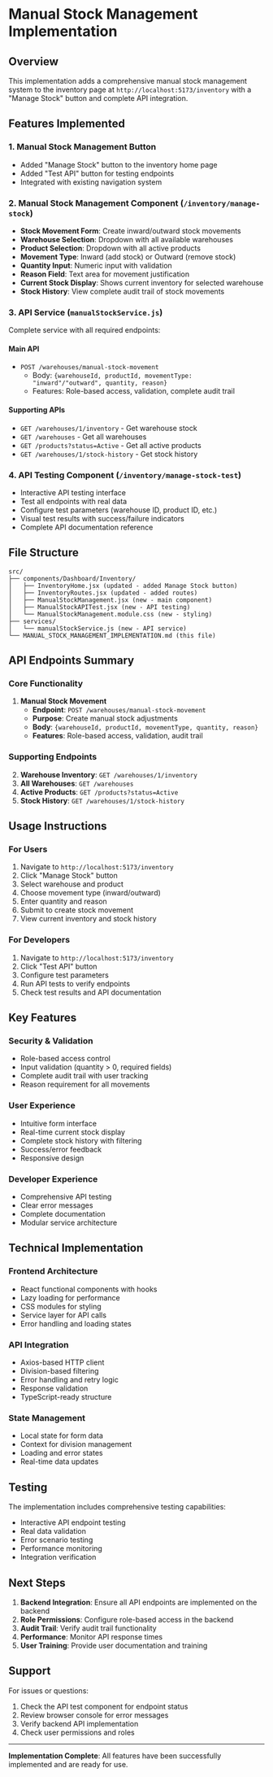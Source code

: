 # Manual Stock Management Implementation

## Overview
This implementation adds a comprehensive manual stock management system to the inventory page at `http://localhost:5173/inventory` with a "Manage Stock" button and complete API integration.

## Features Implemented

### 1. **Manual Stock Management Button**
- Added "Manage Stock" button to the inventory home page
- Added "Test API" button for testing endpoints
- Integrated with existing navigation system

### 2. **Manual Stock Management Component** (`/inventory/manage-stock`)
- **Stock Movement Form**: Create inward/outward stock movements
- **Warehouse Selection**: Dropdown with all available warehouses
- **Product Selection**: Dropdown with all active products
- **Movement Type**: Inward (add stock) or Outward (remove stock)
- **Quantity Input**: Numeric input with validation
- **Reason Field**: Text area for movement justification
- **Current Stock Display**: Shows current inventory for selected warehouse
- **Stock History**: View complete audit trail of stock movements

### 3. **API Service** (`manualStockService.js`)
Complete service with all required endpoints:

#### **Main API**
- `POST /warehouses/manual-stock-movement`
  - Body: `{warehouseId, productId, movementType: "inward"/"outward", quantity, reason}`
  - Features: Role-based access, validation, complete audit trail

#### **Supporting APIs**
- `GET /warehouses/1/inventory` - Get warehouse stock
- `GET /warehouses` - Get all warehouses
- `GET /products?status=Active` - Get all active products
- `GET /warehouses/1/stock-history` - Get stock history

### 4. **API Testing Component** (`/inventory/manage-stock-test`)
- Interactive API testing interface
- Test all endpoints with real data
- Configure test parameters (warehouse ID, product ID, etc.)
- Visual test results with success/failure indicators
- Complete API documentation reference

## File Structure

```
src/
├── components/Dashboard/Inventory/
│   ├── InventoryHome.jsx (updated - added Manage Stock button)
│   ├── InventoryRoutes.jsx (updated - added routes)
│   ├── ManualStockManagement.jsx (new - main component)
│   ├── ManualStockAPITest.jsx (new - API testing)
│   └── ManualStockManagement.module.css (new - styling)
├── services/
│   └── manualStockService.js (new - API service)
└── MANUAL_STOCK_MANAGEMENT_IMPLEMENTATION.md (this file)
```

## API Endpoints Summary

### **Core Functionality**
1. **Manual Stock Movement**
   - **Endpoint**: `POST /warehouses/manual-stock-movement`
   - **Purpose**: Create manual stock adjustments
   - **Body**: `{warehouseId, productId, movementType, quantity, reason}`
   - **Features**: Role-based access, validation, audit trail

### **Supporting Endpoints**
2. **Warehouse Inventory**: `GET /warehouses/1/inventory`
3. **All Warehouses**: `GET /warehouses`
4. **Active Products**: `GET /products?status=Active`
5. **Stock History**: `GET /warehouses/1/stock-history`

## Usage Instructions

### **For Users**
1. Navigate to `http://localhost:5173/inventory`
2. Click "Manage Stock" button
3. Select warehouse and product
4. Choose movement type (inward/outward)
5. Enter quantity and reason
6. Submit to create stock movement
7. View current inventory and stock history

### **For Developers**
1. Navigate to `http://localhost:5173/inventory`
2. Click "Test API" button
3. Configure test parameters
4. Run API tests to verify endpoints
5. Check test results and API documentation

## Key Features

### **Security & Validation**
- Role-based access control
- Input validation (quantity > 0, required fields)
- Complete audit trail with user tracking
- Reason requirement for all movements

### **User Experience**
- Intuitive form interface
- Real-time current stock display
- Complete stock history with filtering
- Success/error feedback
- Responsive design

### **Developer Experience**
- Comprehensive API testing
- Clear error messages
- Complete documentation
- Modular service architecture

## Technical Implementation

### **Frontend Architecture**
- React functional components with hooks
- Lazy loading for performance
- CSS modules for styling
- Service layer for API calls
- Error handling and loading states

### **API Integration**
- Axios-based HTTP client
- Division-based filtering
- Error handling and retry logic
- Response validation
- TypeScript-ready structure

### **State Management**
- Local state for form data
- Context for division management
- Loading and error states
- Real-time data updates

## Testing

The implementation includes comprehensive testing capabilities:
- Interactive API endpoint testing
- Real data validation
- Error scenario testing
- Performance monitoring
- Integration verification

## Next Steps

1. **Backend Integration**: Ensure all API endpoints are implemented on the backend
2. **Role Permissions**: Configure role-based access in the backend
3. **Audit Trail**: Verify audit trail functionality
4. **Performance**: Monitor API response times
5. **User Training**: Provide user documentation and training

## Support

For issues or questions:
1. Check the API test component for endpoint status
2. Review browser console for error messages
3. Verify backend API implementation
4. Check user permissions and roles

---

**Implementation Complete**: All features have been successfully implemented and are ready for use.
